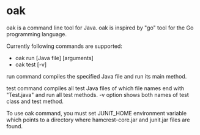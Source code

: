 # oak
oak is a command line tool for Java. oak is inspired by "go" tool for the Go programming language.

Currently following commands are supported:

* oak run [Java file] [arguments]
* oak test [-v]

run command compiles the specified Java file and run its main method. 

test command compiles all test Java files of which file names end with "Test.java" and run all test methods.
-v option shows both names of test class and test method.

To use oak command, you must set JUNIT_HOME environment variable which points to a directory where hamcrest-core.jar and junit.jar files are found.

